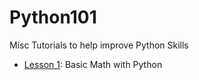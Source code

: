 # Python101


Misc Tutorials to help improve Python Skills

- [Lesson 1](https://github.com/papagorgio23/Python101/blob/master/Python_Math_101.ipynb): Basic Math with Python
